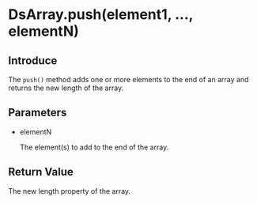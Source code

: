 # DsArray.push(element1, ..., elementN)

## Introduce

The `push()` method adds one or more elements to the end of an array and returns the new length of the array.

## Parameters

- elementN

  The element(s) to add to the end of the array.

## Return Value

The new length property of the array.
